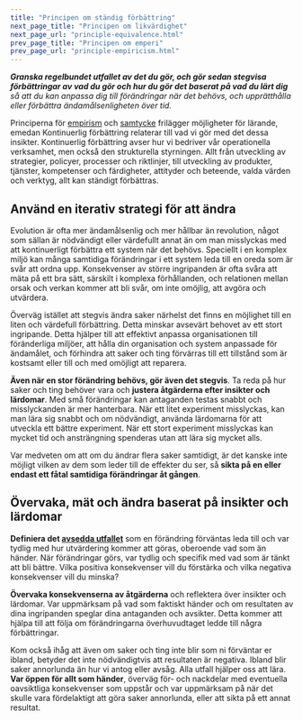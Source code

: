 ```yaml
---
title: "Principen om ständig förbättring"
next_page_title: "Principen om likvärdighet"
next_page_url: "principle-equivalence.html"
prev_page_title: "Principen om emperi"
prev_page_url: "principle-empiricism.html"
---
```



_**Granska regelbundet utfallet av det du gör, och gör sedan stegvisa förbättringar av vad du gör och hur du gör det baserat på vad du lärt dig** så att du kan anpassa dig till förändringar när det behövs, och upprätthålla eller förbättra ändamålsenligheten över tid._

Principerna för [empirism](principle-empiricism.html) och [samtycke](principle-consent.html) frilägger möjligheter för lärande, emedan Kontinuerlig förbättring relaterar till vad vi gör med det dessa insikter. Kontinuerlig förbättring avser hur vi bedriver vår operationella verksamhet, men också den strukturella styrningen. Allt från utveckling av strategier, policyer, processer och riktlinjer, till utveckling av produkter, tjänster, kompetenser och färdigheter, attityder och beteende, valda värden och verktyg, allt kan ständigt förbättras.

## Använd en iterativ strategi för att ändra

Evolution är ofta mer ändamålsenlig och mer hållbar än revolution, något som sällan är nödvändigt eller värdefullt annat än om man misslyckas med att kontinuerligt förbättra ett system när det behövs. Speciellt i en komplex miljö kan många samtidiga förändringar i ett system leda till en oreda som är svår att ordna upp. Konsekvenser av större ingripanden är ofta svåra att mäta på ett bra sätt, särskilt i komplexa förhållanden, och relationen mellan orsak och verkan kommer att bli svår, om inte omöjlig, att avgöra och utvärdera.

Överväg istället att stegvis ändra saker närhelst det finns en möjlighet till en liten och värdefull förbättring. Detta minskar avsevärt behovet av ett stort ingripande. Detta hjälper till att effektivt anpassa organisationen till föränderliga miljöer, att hålla din organisation och system anpassade för ändamålet, och förhindra att saker och ting förvärras till ett tillstånd som är kostsamt eller till och med omöjligt att reparera.

**Även när en stor förändring behövs, gör även det stegvis**. Ta reda på hur saker och ting behöver vara och **justera åtgärderna efter insikter och lärdomar**. Med små förändringar kan antaganden testas snabbt och misslyckanden är mer hanterbara. När ett litet experiment misslyckas, kan man lära sig snabbt och om nödvändigt, använda lärdomarna för att utveckla ett bättre experiment. När ett stort experiment misslyckas kan mycket tid och ansträngning spenderas utan att lära sig mycket alls.

Var medveten om att om du ändrar flera saker samtidigt, är det kanske inte möjligt vilken av dem som leder till de effekter du ser, så **sikta på en eller endast ett fåtal samtidiga förändringar åt gången**.

## Övervaka, mät och ändra baserat på insikter och lärdomar

**Definiera det [avsedda utfallet](clarify-intended-outcome.html)** som en förändring förväntas leda till och var tydlig med hur utvärdering kommer att göras, oberoende vad som än händer. När förändringar görs, var tydlig och specifik med vad som är tänkt att bli bättre. Vilka positiva konsekvenser vill du förstärka och vilka negativa konsekvenser vill du minska?

**Övervaka konsekvenserna av åtgärderna** och reflektera över insikter och lärdomar. Var uppmärksam på vad som faktiskt händer och om resultaten av dina ingripanden speglar dina antaganden och avsikter. Detta kommer att hjälpa till att följa om förändringarna överhuvudtaget ledde till några förbättringar.

Kom också ihåg att även om saker och ting inte blir som ni förväntar er ibland, betyder det inte nödvändigtvis att resultaten är negativa. Ibland blir saker annorlunda än hur vi antog eller avsåg. Alla utfall hjälper oss att lära. **Var öppen för allt som händer**, överväg för- och nackdelar med eventuella oavsiktliga konsekvenser som uppstår och var uppmärksam på när det skulle vara fördelaktigt att göra saker annorlunda, eller att sikta på ett annat resultat.